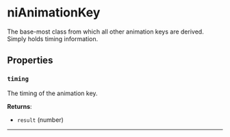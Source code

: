 # niAnimationKey
<div class="search_terms" style="display: none">nianimationkey, animationkey</div>

<!---
	This file is autogenerated. Do not edit this file manually. Your changes will be ignored.
	More information: https://github.com/MWSE/MWSE/tree/master/docs
-->

The base-most class from which all other animation keys are derived. Simply holds timing information.

## Properties

### `timing`
<div class="search_terms" style="display: none">timing</div>

The timing of the animation key.

**Returns**:

* `result` (number)

***

